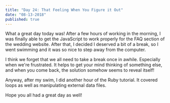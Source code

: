 ```yaml
---
title: "Day 24: That Feeling When You Figure it Out"
date: "08-13-2018"
published: true
---
```

What a great day today was! After a few hours of working in the morning, I was finally able to get the JavaScript to work properly for the FAQ section of the wedding website. After that, I decided I deserved a bit of a break, so I went swimming and it was so nice to step away from the computer.

I think we forget that we all need to take a break once in awhile. Especially when we're frustrated. It helps to get your mind thinking of something else, and when you come back, the solution somehow seems to reveal itself!

Anyway, after my swim, I did another hour of the Ruby tutorial. It covered loops as well as manipulating external data files. 

Hope you all had a great day as well!

